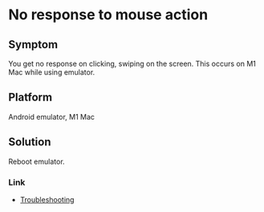 # No response to mouse action

## Symptom

You get no response on clicking, swiping on the screen. This occurs on M1 Mac while using emulator.

## Platform

Android emulator, M1 Mac

## Solution

Reboot emulator.

### Link

- [Troubleshooting](../troubleshooting.md)
